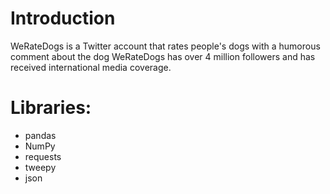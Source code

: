 # Introduction
WeRateDogs is a Twitter account that rates people's dogs with a humorous comment about the dog
WeRateDogs has over 4 million followers and has received international media coverage.

# Libraries:
- pandas
- NumPy
- requests
- tweepy
- json

